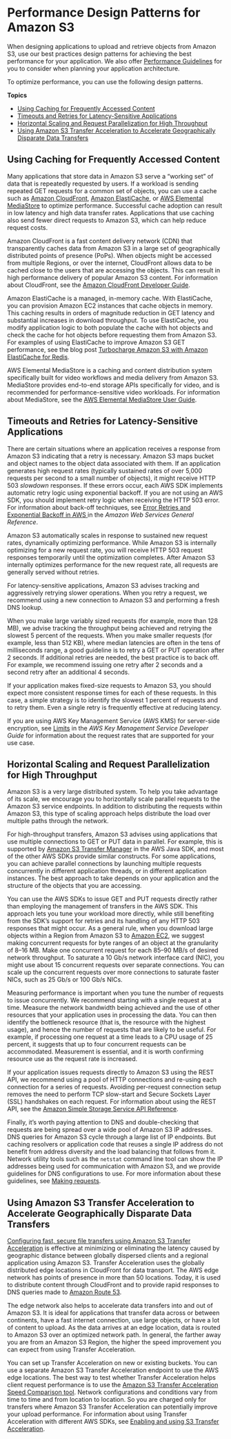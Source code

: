 # Performance Design Patterns for Amazon S3<a name="optimizing-performance-design-patterns"></a>

When designing applications to upload and retrieve objects from Amazon S3, use our best practices design patterns for achieving the best performance for your application\. We also offer [Performance Guidelines](optimizing-performance-guidelines.md) for you to consider when planning your application architecture\.

To optimize performance, you can use the following design patterns\.

**Topics**
+ [Using Caching for Frequently Accessed Content](#optimizing-performance-caching)
+ [Timeouts and Retries for Latency\-Sensitive Applications](#optimizing-performance-timeouts-retries)
+ [Horizontal Scaling and Request Parallelization for High Throughput](#optimizing-performance-parallelization)
+ [Using Amazon S3 Transfer Acceleration to Accelerate Geographically Disparate Data Transfers](#optimizing-performance-acceleration)

## Using Caching for Frequently Accessed Content<a name="optimizing-performance-caching"></a>

Many applications that store data in Amazon S3 serve a “working set” of data that is repeatedly requested by users\. If a workload is sending repeated GET requests for a common set of objects, you can use a cache such as [Amazon CloudFront](https://docs.aws.amazon.com/cloudfront/index.html), [Amazon ElastiCache](https://docs.aws.amazon.com/elasticache/index.html), or [AWS Elemental MediaStore](https://docs.aws.amazon.com/mediastore/index.html) to optimize performance\. Successful cache adoption can result in low latency and high data transfer rates\. Applications that use caching also send fewer direct requests to Amazon S3, which can help reduce request costs\.

Amazon CloudFront is a fast content delivery network \(CDN\) that transparently caches data from Amazon S3 in a large set of geographically distributed points of presence \(PoPs\)\. When objects might be accessed from multiple Regions, or over the internet, CloudFront allows data to be cached close to the users that are accessing the objects\. This can result in high performance delivery of popular Amazon S3 content\. For information about CloudFront, see the [Amazon CloudFront Developer Guide](https://docs.aws.amazon.com/AmazonCloudFront/latest/DeveloperGuide/)\.

Amazon ElastiCache is a managed, in\-memory cache\. With ElastiCache, you can provision Amazon EC2 instances that cache objects in memory\. This caching results in orders of magnitude reduction in GET latency and substantial increases in download throughput\. To use ElastiCache, you modify application logic to both populate the cache with hot objects and check the cache for hot objects before requesting them from Amazon S3\. For examples of using ElastiCache to improve Amazon S3 GET performance, see the blog post [Turbocharge Amazon S3 with Amazon ElastiCache for Redis](https://aws.amazon.com/blogs/storage/turbocharge-amazon-s3-with-amazon-elasticache-for-redis/)\.

AWS Elemental MediaStore is a caching and content distribution system specifically built for video workflows and media delivery from Amazon S3\. MediaStore provides end\-to\-end storage APIs specifically for video, and is recommended for performance\-sensitive video workloads\. For information about MediaStore, see the [AWS Elemental MediaStore User Guide](https://docs.aws.amazon.com/mediastore/latest/ug/)\. 

## Timeouts and Retries for Latency\-Sensitive Applications<a name="optimizing-performance-timeouts-retries"></a>

There are certain situations where an application receives a response from Amazon S3 indicating that a retry is necessary\. Amazon S3 maps bucket and object names to the object data associated with them\. If an application generates high request rates \(typically sustained rates of over 5,000 requests per second to a small number of objects\), it might receive HTTP 503 *slowdown* responses\. If these errors occur, each AWS SDK implements automatic retry logic using exponential backoff\. If you are not using an AWS SDK, you should implement retry logic when receiving the HTTP 503 error\. For information about back\-off techniques, see [Error Retries and Exponential Backoff in AWS ](https://docs.aws.amazon.com/general/latest/gr/api-retries.html)in the *Amazon Web Services General Reference*\.

Amazon S3 automatically scales in response to sustained new request rates, dynamically optimizing performance\. While Amazon S3 is internally optimizing for a new request rate, you will receive HTTP 503 request responses temporarily until the optimization completes\. After Amazon S3 internally optimizes performance for the new request rate, all requests are generally served without retries\. 

For latency\-sensitive applications, Amazon S3 advises tracking and aggressively retrying slower operations\. When you retry a request, we recommend using a new connection to Amazon S3 and performing a fresh DNS lookup\. 

When you make large variably sized requests \(for example, more than 128 MB\), we advise tracking the throughput being achieved and retrying the slowest 5 percent of the requests\. When you make smaller requests \(for example, less than 512 KB\), where median latencies are often in the tens of milliseconds range, a good guideline is to retry a GET or PUT operation after 2 seconds\. If additional retries are needed, the best practice is to back off\. For example, we recommend issuing one retry after 2 seconds and a second retry after an additional 4 seconds\.

If your application makes fixed\-size requests to Amazon S3, you should expect more consistent response times for each of these requests\. In this case, a simple strategy is to identify the slowest 1 percent of requests and to retry them\. Even a single retry is frequently effective at reducing latency\.

If you are using AWS Key Management Service \(AWS KMS\) for server\-side encryption, see [Limits](https://docs.aws.amazon.com/kms/latest/developerguide/limits.html) in the *AWS Key Management Service Developer Guide* for information about the request rates that are supported for your use case\.

## Horizontal Scaling and Request Parallelization for High Throughput<a name="optimizing-performance-parallelization"></a>

Amazon S3 is a very large distributed system\. To help you take advantage of its scale, we encourage you to horizontally scale parallel requests to the Amazon S3 service endpoints\. In addition to distributing the requests within Amazon S3, this type of scaling approach helps distribute the load over multiple paths through the network\.

For high\-throughput transfers, Amazon S3 advises using applications that use multiple connections to GET or PUT data in parallel\. For example, this is supported by [Amazon S3 Transfer Manager](https://docs.aws.amazon.com/sdk-for-java/v1/developer-guide/examples-s3-transfermanager.html) in the AWS Java SDK, and most of the other AWS SDKs provide similar constructs\. For some applications, you can achieve parallel connections by launching multiple requests concurrently in different application threads, or in different application instances\. The best approach to take depends on your application and the structure of the objects that you are accessing\.

You can use the AWS SDKs to issue GET and PUT requests directly rather than employing the management of transfers in the AWS SDK\. This approach lets you tune your workload more directly, while still benefiting from the SDK’s support for retries and its handling of any HTTP 503 responses that might occur\. As a general rule, when you download large objects within a Region from Amazon S3 to [Amazon EC2](https://docs.aws.amazon.com/ec2/index.html), we suggest making concurrent requests for byte ranges of an object at the granularity of 8–16 MB\. Make one concurrent request for each 85–90 MB/s of desired network throughput\. To saturate a 10 Gb/s network interface card \(NIC\), you might use about 15 concurrent requests over separate connections\. You can scale up the concurrent requests over more connections to saturate faster NICs, such as 25 Gb/s or 100 Gb/s NICs\. 

Measuring performance is important when you tune the number of requests to issue concurrently\. We recommend starting with a single request at a time\. Measure the network bandwidth being achieved and the use of other resources that your application uses in processing the data\. You can then identify the bottleneck resource \(that is, the resource with the highest usage\), and hence the number of requests that are likely to be useful\. For example, if processing one request at a time leads to a CPU usage of 25 percent, it suggests that up to four concurrent requests can be accommodated\. Measurement is essential, and it is worth confirming resource use as the request rate is increased\. 

If your application issues requests directly to Amazon S3 using the REST API, we recommend using a pool of HTTP connections and re\-using each connection for a series of requests\. Avoiding per\-request connection setup removes the need to perform TCP slow\-start and Secure Sockets Layer \(SSL\) handshakes on each request\. For information about using the REST API, see the [Amazon Simple Storage Service API Reference](https://docs.aws.amazon.com/AmazonS3/latest/API/)\.

Finally, it’s worth paying attention to DNS and double\-checking that requests are being spread over a wide pool of Amazon S3 IP addresses\. DNS queries for Amazon S3 cycle through a large list of IP endpoints\. But caching resolvers or application code that reuses a single IP address do not benefit from address diversity and the load balancing that follows from it\. Network utility tools such as the `netstat` command line tool can show the IP addresses being used for communication with Amazon S3, and we provide guidelines for DNS configurations to use\. For more information about these guidelines, see [Making requests](MakingRequests.md)\.

## Using Amazon S3 Transfer Acceleration to Accelerate Geographically Disparate Data Transfers<a name="optimizing-performance-acceleration"></a>

[Configuring fast, secure file transfers using Amazon S3 Transfer Acceleration](transfer-acceleration.md) is effective at minimizing or eliminating the latency caused by geographic distance between globally dispersed clients and a regional application using Amazon S3\. Transfer Acceleration uses the globally distributed edge locations in CloudFront for data transport\. The AWS edge network has points of presence in more than 50 locations\. Today, it is used to distribute content through CloudFront and to provide rapid responses to DNS queries made to [Amazon Route 53](https://docs.aws.amazon.com/route53/index.html)\. 

The edge network also helps to accelerate data transfers into and out of Amazon S3\. It is ideal for applications that transfer data across or between continents, have a fast internet connection, use large objects, or have a lot of content to upload\. As the data arrives at an edge location, data is routed to Amazon S3 over an optimized network path\. In general, the farther away you are from an Amazon S3 Region, the higher the speed improvement you can expect from using Transfer Acceleration\. 

You can set up Transfer Acceleration on new or existing buckets\. You can use a separate Amazon S3 Transfer Acceleration endpoint to use the AWS edge locations\. The best way to test whether Transfer Acceleration helps client request performance is to use the [Amazon S3 Transfer Acceleration Speed Comparison tool](https://s3-accelerate-speedtest.s3-accelerate.amazonaws.com/en/accelerate-speed-comparsion.html)\. Network configurations and conditions vary from time to time and from location to location\. So you are charged only for transfers where Amazon S3 Transfer Acceleration can potentially improve your upload performance\. For information about using Transfer Acceleration with different AWS SDKs, see [Enabling and using S3 Transfer Acceleration](transfer-acceleration-examples.md)\. 